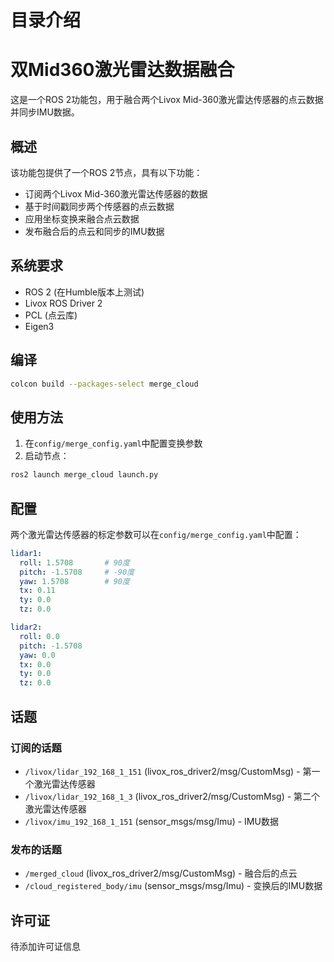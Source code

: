 # 目录介绍


# 双Mid360激光雷达数据融合

这是一个ROS 2功能包，用于融合两个Livox Mid-360激光雷达传感器的点云数据并同步IMU数据。

## 概述

该功能包提供了一个ROS 2节点，具有以下功能：
- 订阅两个Livox Mid-360激光雷达传感器的数据
- 基于时间戳同步两个传感器的点云数据
- 应用坐标变换来融合点云数据
- 发布融合后的点云和同步的IMU数据

## 系统要求

- ROS 2 (在Humble版本上测试)
- Livox ROS Driver 2
- PCL (点云库)
- Eigen3

## 编译

```bash
colcon build --packages-select merge_cloud
```

## 使用方法

1. 在`config/merge_config.yaml`中配置变换参数
2. 启动节点：
```bash
ros2 launch merge_cloud launch.py
```

## 配置

两个激光雷达传感器的标定参数可以在`config/merge_config.yaml`中配置：

```yaml
lidar1:
  roll: 1.5708       # 90度
  pitch: -1.5708     # -90度
  yaw: 1.5708        # 90度
  tx: 0.11
  ty: 0.0
  tz: 0.0

lidar2:
  roll: 0.0
  pitch: -1.5708
  yaw: 0.0
  tx: 0.0
  ty: 0.0
  tz: 0.0
```

## 话题

### 订阅的话题
- `/livox/lidar_192_168_1_151` (livox_ros_driver2/msg/CustomMsg) - 第一个激光雷达传感器
- `/livox/lidar_192_168_1_3` (livox_ros_driver2/msg/CustomMsg) - 第二个激光雷达传感器
- `/livox/imu_192_168_1_151` (sensor_msgs/msg/Imu) - IMU数据

### 发布的话题
- `/merged_cloud` (livox_ros_driver2/msg/CustomMsg) - 融合后的点云
- `/cloud_registered_body/imu` (sensor_msgs/msg/Imu) - 变换后的IMU数据

## 许可证

待添加许可证信息
